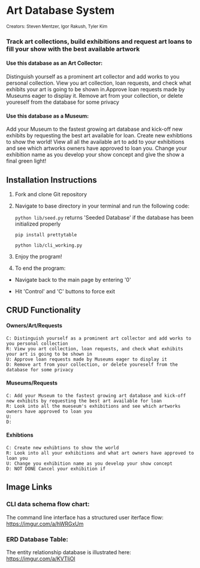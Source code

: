 # Art Database System
<sup> Creators: Steven Mentzer, Igor Rakush, Tyler Kim </sup>

### Track art collections, build exhibitions and request art loans to fill your show with the best available artwork


#### Use this database as an Art Collector: 

Distinguish yourself as a prominent art collector and add works to you personal collection. View you art collection, loan requests, and check what exhibits your art is going to be shown in.Approve loan requests made by Museums eager to display it. Remove art from your collection, or delete youreself from the database for some privacy

#### Use this database as a Museum:
Add your Museum to the fastest growing art database and kick-off new exhibits by requesting the best art available for loan. Create new exhibtions to show the world! View all all the available art to add to your exhibitions and see which artworks owners have approved to loan you. Change your exhibition name as you develop your show concept and give the show a final green light!

## Installation Instructions

1. Fork and clone Git repository
2. Navigate to base directory in your terminal and run the following code: 

    ```python lib/seed.py```    returns 'Seeded Database' if the database has been initialized properly
   
    ```pip install prettytable```

    ```python lib/cli_working.py```

4. Enjoy the program!

5. To end the program:

* Navigate back to the main page by entering '0'

* Hit 'Control' and 'C' buttons to force exit

## CRUD Functionality
#### Owners/Art/Requests

    C: Distinguish yourself as a prominent art collector and add works to you personal collection
    R: View you art collection, loan requests, and check what exhibits your art is going to be shown in
    U: Approve loan requests made by Museums eager to display it
    D: Remove art from your collection, or delete youreself from the database for some privacy

#### Museums/Requests

    C: Add your Museum to the fastest growing art database and kick-off new exhibits by requesting the best art available for loan
    R: Look into all the mueseum's exhibitions and see which artworks owners have approved to loan you
    U: 
    D: 

#### Exhibtions

    C: Create new exhibtions to show the world
    R: Look into all your exhibitions and what art owners have approved to loan you
    U: Change you exhibition name as you develop your show concept
    D: NOT DONE Cancel your exhibition if

## Image Links
 ### CLI data schema flow chart: 
 The command line interface has a structured user iterface flow: https://imgur.com/a/hWRGxUm
 ### ERD Database Table: 
 The entity relationship database is illustrated here: https://imgur.com/a/KVTljOl


